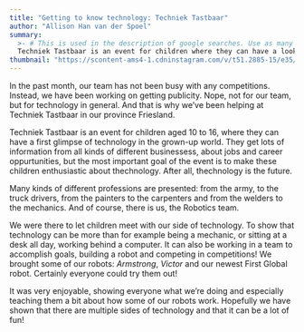 ```yaml
---
title: "Getting to know technology: Techniek Tastbaar"
author: "Allison Han van der Spoel"
summary:
  >- # This is used in the description of google searches. Use as many keywords as possible.
  Techniek Tastbaar is an event for children where they can have a look at technology in the grown-up world. As you might have guessed, Impossible Robotics was present too!
thumbnail: "https://scontent-ams4-1.cdninstagram.com/v/t51.2885-15/e35/s1080x1080/73226363_432637337423804_4578703429662650893_n.jpg?_nc_ht=scontent-ams4-1.cdninstagram.com&_nc_cat=108&oh=d6ff5a18c60ee5ba934c760ec6870f6d&oe=5E82B0E9"
---
```


In the past month, our team has not been busy with any competitions. Instead, we have been working on getting publicity. Nope, not for our team, but for technology in general. And that is why we’ve been helping at Techniek Tastbaar in our province Friesland.

Techniek Tastbaar is an event for children aged 10 to 16, where they can have a first glimpse of technology in the grown-up world. They get lots of information from all kinds of different businessess, about jobs and career oppurtunities, but the most important goal of the event is to make these children enthusiastic about thechnology. After all, thechnology is the future.

Many kinds of different professions are presented: from the army, to the truck drivers, from the painters to the carpenters and from the welders to the mechanics. And of course, there is us, the Robotics team.

We were there to let children meet with our side of technology. To show that technology can be more than for example being a mechanic, or sitting at a desk all day, working behind a computer. It can also be working in a team to accomplish goals, building a robot and competing in competitions! We brought some of our robots: _Armstrong_, _Victor_ and our newest First Global robot. Certainly everyone could try them out!

It was very enjoyable, showing everyone what we’re doing and especially teaching them a bit about how some of our robots work. Hopefully we have shown that there are multiple sides of technology and that it can be a lot of fun!
